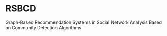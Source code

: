 # RSBCD
Graph-Based Recommendation Systems in Social Network Analysis Based on Community Detection Algorithms
